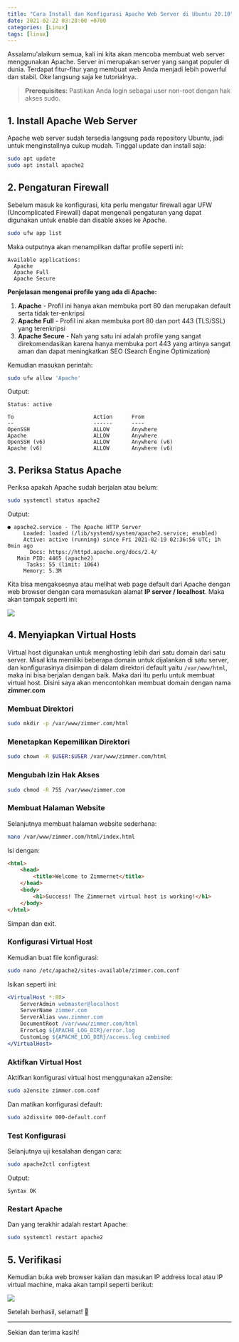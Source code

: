```yaml
---
title: "Cara Install dan Konfigurasi Apache Web Server di Ubuntu 20.10"
date: 2021-02-22 03:28:00 +0700
categories: [Linux]
tags: [linux]
---
```


Assalamu'alaikum semua, kali ini kita akan mencoba membuat web server menggunakan Apache. Server ini merupakan server yang sangat populer di dunia. Terdapat fitur-fitur yang membuat web Anda menjadi lebih powerful dan stabil. Oke langsung saja ke tutorialnya..

> **Prerequisites:** Pastikan Anda login sebagai user non-root dengan hak akses sudo.

## 1. Install Apache Web Server

Apache web server sudah tersedia langsung pada repository Ubuntu, jadi untuk menginstallnya cukup mudah. Tinggal update dan install saja:

```bash
sudo apt update
sudo apt install apache2
```    

## 2. Pengaturan Firewall

Sebelum masuk ke konfigurasi, kita perlu mengatur firewall agar UFW (Uncomplicated Firewall) dapat mengenali pengaturan yang dapat digunakan untuk enable dan disable akses ke Apache.

```bash
sudo ufw app list
```

Maka outputnya akan menampilkan daftar profile seperti ini:

```
Available applications:
  Apache
  Apache Full
  Apache Secure
```

**Penjelasan mengenai profile yang ada di Apache:**

1. **Apache** - Profil ini hanya akan membuka port 80 dan merupakan default serta tidak ter-enkripsi
2. **Apache Full** - Profil ini akan membuka port 80 dan port 443 (TLS/SSL) yang terenkripsi
3. **Apache Secure** - Nah yang satu ini adalah profile yang sangat direkomendasikan karena hanya membuka port 443 yang artinya sangat aman dan dapat meningkatkan SEO (Search Engine Optimization)

Kemudian masukan perintah:

```bash
sudo ufw allow 'Apache'
```

Output:

```
Status: active

To                         Action      From
--                         ------      ----
OpenSSH                    ALLOW       Anywhere
Apache                     ALLOW       Anywhere
OpenSSH (v6)               ALLOW       Anywhere (v6)
Apache (v6)                ALLOW       Anywhere (v6)
```

## 3. Periksa Status Apache

Periksa apakah Apache sudah berjalan atau belum:

```bash
sudo systemctl status apache2
```

Output:

```
● apache2.service - The Apache HTTP Server
     Loaded: loaded (/lib/systemd/system/apache2.service; enabled)
     Active: active (running) since Fri 2021-02-19 02:36:56 UTC; 1h 0min ago
       Docs: https://httpd.apache.org/docs/2.4/
   Main PID: 4465 (apache2)
      Tasks: 55 (limit: 1064)
     Memory: 5.3M
```

Kita bisa mengaksesnya atau melihat web page default dari Apache dengan web browser dengan cara memasukan alamat **IP server / localhost**. Maka akan tampak seperti ini:

[![](/assets/img/posts/apache2.jpg)](/assets/img/posts/apache2.jpg)

## 4. Menyiapkan Virtual Hosts

Virtual host digunakan untuk menghosting lebih dari satu domain dari satu server. Misal kita memiliki beberapa domain untuk dijalankan di satu server, dan konfigurasinya disimpan di dalam direktori default yaitu `/var/www/html`, maka ini bisa berjalan dengan baik. Maka dari itu perlu untuk membuat virtual host. Disini saya akan mencontohkan membuat domain dengan nama **zimmer.com**

### Membuat Direktori

```bash
sudo mkdir -p /var/www/zimmer.com/html
```

### Menetapkan Kepemilikan Direktori

```bash
sudo chown -R $USER:$USER /var/www/zimmer.com/html
```

### Mengubah Izin Hak Akses

```bash
sudo chmod -R 755 /var/www/zimmer.com
```

### Membuat Halaman Website

Selanjutnya membuat halaman website sederhana:

```bash
nano /var/www/zimmer.com/html/index.html
```

Isi dengan:

```html
<html>
    <head>
        <title>Welcome to Zimmernet</title>
    </head>
    <body>
        <h1>Success! The Zimmernet virtual host is working!</h1>
    </body>
</html>
```

Simpan dan exit.

### Konfigurasi Virtual Host

Kemudian buat file konfigurasi:

```bash
sudo nano /etc/apache2/sites-available/zimmer.com.conf
```

Isikan seperti ini:

```apache
<VirtualHost *:80>
    ServerAdmin webmaster@localhost
    ServerName zimmer.com
    ServerAlias www.zimmer.com
    DocumentRoot /var/www/zimmer.com/html
    ErrorLog ${APACHE_LOG_DIR}/error.log
    CustomLog ${APACHE_LOG_DIR}/access.log combined
</VirtualHost>
```

### Aktifkan Virtual Host

Aktifkan konfigurasi virtual host menggunakan a2ensite:

```bash
sudo a2ensite zimmer.com.conf
```

Dan matikan konfigurasi default:

```bash
sudo a2dissite 000-default.conf
```

### Test Konfigurasi

Selanjutnya uji kesalahan dengan cara:

```bash
sudo apache2ctl configtest
```

Output:

```
Syntax OK
```

### Restart Apache

Dan yang terakhir adalah restart Apache:

```bash
sudo systemctl restart apache2
```

## 5. Verifikasi

Kemudian buka web browser kalian dan masukan IP address local atau IP virtual machine, maka akan tampil seperti berikut:

[![](/assets/img/posts/image.png)](/assets/img/posts/)

Setelah berhasil, selamat! 🎉

---

Sekian dan terima kasih!